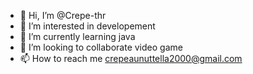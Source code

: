 - 👋 Hi, I’m @Crepe-thr
- 👀 I’m interested in developement
- 🌱 I’m currently learning java
- 💞️ I’m looking to collaborate  video game
- 📫 How to reach me crepeaunuttella2000@gmail.com

<!---
Crepe-thr/Crepe-thr is a ✨ special ✨ repository because its `README.md` (this file) appears on your GitHub profile.
You can click the Preview link to take a look at your changes.
--->
